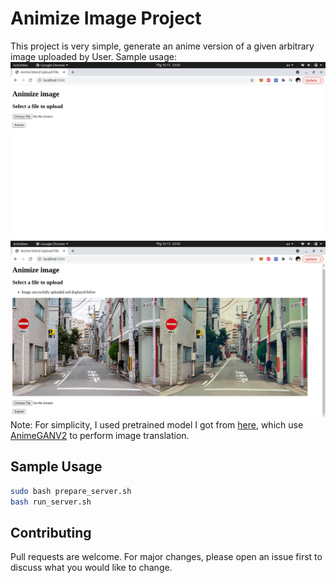 
# Animize Image Project

This project is very simple, generate an anime version of a given arbitrary image uploaded by User.
Sample usage:
![Alt text](./sample/1.png?raw=true "Title")
![Alt text](./sample/2.png?raw=true "Title")
Note: For simplicity, I used pretrained model I got from [here](), which use [AnimeGANV2]() to perform image translation.

## Sample Usage

```bash
sudo bash prepare_server.sh
bash run_server.sh
```

## Contributing
Pull requests are welcome. For major changes, please open an issue first to discuss what you would like to change.

